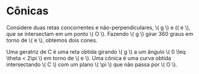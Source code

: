 # Cônicas

Considere duas retas concorrentes e não-perpendiculares, \\( g \\) e \(( e \\), que se intersectam em um ponto \\( O \\). Fazendo \\( g \\) girar 360 graus em torno de \\( e \\), obtemos dois cones.

Uma geratriz de C é uma reta obtida girando \\( g \\) a um ângulo \\( 0 \leq \theta < 2\pi \\) em torno de \\( e \\). Uma cônica é uma curva obtida intersectando \\( C \\) com um plano \\( \pi \\) que não passa por \\( O \\).
